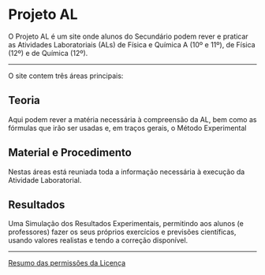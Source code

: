 # Projeto AL

O Projeto AL é um site onde alunos do Secundário podem rever e praticar as Atividades Laboratoriais (ALs) de Física e Química A (10º e 11º), de Física (12º) e de Química (12º).

---

O site contem três áreas principais:

## Teoria
Aqui podem rever a matéria necessária à compreensão da AL, bem como as fórmulas que irão ser usadas e, em traços gerais, o Método Experimental

## Material e Procedimento
Nestas áreas está reuniada toda a informação necessária à execução da Atividade Laboratorial.

## Resultados
Uma Simulação dos Resultados Experimentais, permitindo aos alunos (e professores) fazer os seus próprios exercícios e previsões científicas, usando valores realistas e tendo a correção disponível.

---
[Resumo das permissões da Licença](https://choosealicense.com/licenses/gpl-3.0/)
